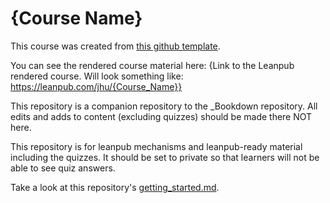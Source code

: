 # {Course Name}

This course was created from [this github template](https://github.com/jhudsl/OTTR_Quizzes).

You can see the rendered course material here: {Link to the Leanpub rendered course. Will look something like: https://leanpub.com/jhu/{Course_Name}}

This repository is a companion repository to the _Bookdown repository.
All edits and adds to content (excluding quizzes) should be made there NOT here.

This repository is for leanpub mechanisms and leanpub-ready material including the quizzes.
It should be set to private so that learners will not be able to see quiz answers.

Take a look at this repository's [getting_started.md](./getting_started.md).
